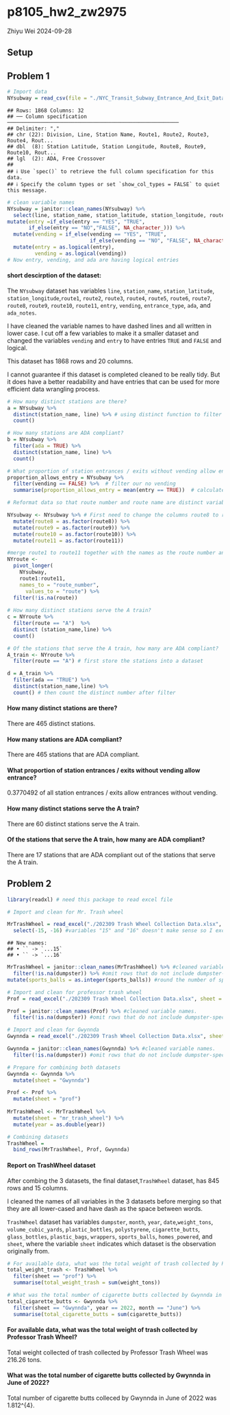 p8105_hw2_zw2975
================
Zhiyu Wei
2024-09-28

## Setup

## Problem 1

``` r
# Import data
NYsubway = read_csv(file = "./NYC_Transit_Subway_Entrance_And_Exit_Data.csv")
```

    ## Rows: 1868 Columns: 32
    ## ── Column specification ────────────────────────────────────────────────────────
    ## Delimiter: ","
    ## chr (22): Division, Line, Station Name, Route1, Route2, Route3, Route4, Rout...
    ## dbl  (8): Station Latitude, Station Longitude, Route8, Route9, Route10, Rout...
    ## lgl  (2): ADA, Free Crossover
    ## 
    ## ℹ Use `spec()` to retrieve the full column specification for this data.
    ## ℹ Specify the column types or set `show_col_types = FALSE` to quiet this message.

``` r
# clean variable names
NYsubway = janitor::clean_names(NYsubway) %>%
  select(line, station_name, station_latitude, station_longitude, route1, route2, route3, route4, route5, route6, route7, route8, route9, route10, route11, entry, vending, entrance_type, ada, ada_notes) %>%
mutate(entry =if_else(entry == "YES", "TRUE",
       if_else(entry == "NO","FALSE", NA_character_))) %>%  
  mutate(vending = if_else(vending == "YES", "TRUE", 
                           if_else(vending == "NO", "FALSE", NA_character_))) %>%
  mutate(entry = as.logical(entry),
         vending = as.logical(vending))
# Now entry, vending, and ada are having logical entries
```

#### short descirption of the dataset:

The `NYsubway` dataset has variables `line`, `station_name`,
`station_latitude`, `station_longitude`,`route1`, `route2`, `route3`,
`route4`, `route5`, `route6`, `route7`, `route8`, `route9`, `route10`,
`route11`, `entry`, `vending`, `entrance_type`, `ada`, and `ada_notes`.

I have cleaned the variable names to have dashed lines and all written
in lower case. I cut off a few variables to make it a smaller dataset
and changed the variables `vending` and `entry` to have entries `TRUE`
and `FALSE` and logical.

This dataset has 1868 rows and 20 columns.

I cannot guarantee if this dataset is completed cleaned to be really
tidy. But it does have a better readability and have entries that can be
used for more efficient data wrangling process.

``` r
# How many distinct stations are there? 
a = NYsubway %>%
  distinct(station_name, line) %>% # using distinct function to filter out distinct line and name entries
  count()

# How many stations are ADA compliant?
b = NYsubway %>%
  filter(ada = TRUE) %>%
  distinct(station_name, line) %>%
  count()

# What proportion of station entrances / exits without vending allow entrance?
proportion_allows_entry = NYsubway %>%
  filter(vending == FALSE) %>%  # filter our no vending
  summarise(proportion_allows_entry = mean(entry == TRUE))  # calculate the proportion

# Reformat data so that route number and route name are distinct variables. 

NYsubway <- NYsubway %>% # First need to change the columns route8 to route11 into factors to be merged together with route1 to route7.
  mutate(route8 = as.factor(route8)) %>%
  mutate(route9 = as.factor(route9)) %>%
  mutate(route10 = as.factor(route10)) %>%
  mutate(route11 = as.factor(route11)) 

#merge route1 to route11 together with the names as the route number and the values to the route served. 
NYroute <-
  pivot_longer(
    NYsubway,
    route1:route11,
    names_to = "route_number",
      values_to = "route") %>%
  filter(!is.na(route))
  
# How many distinct stations serve the A train? 
c = NYroute %>%
  filter(route == "A")  %>%
  distinct (station_name,line) %>%
  count()

# Of the stations that serve the A train, how many are ADA compliant?
A_train <- NYroute %>%
  filter(route == "A") # first store the stations into a dataset

d = A_train %>%
  filter(ada == "TRUE") %>%
  distinct(station_name,line) %>%
  count() # then count the distinct number after filter
```

#### How many distinct stations are there?

There are 465 distinct stations.

#### How many stations are ADA compliant?

There are 465 stations that are ADA compliant.

#### What proportion of station entrances / exits without vending allow entrance?

0.3770492 of all station entrances / exits allow entrances without
vending.

#### How many distinct stations serve the A train?

There are 60 distinct stations serve the A train.

#### Of the stations that serve the A train, how many are ADA compliant?

There are 17 stations that are ADA compliant out of the stations that
serve the A train.

## Problem 2

``` r
library(readxl) # need this package to read excel file

# Import and clean for Mr. Trash wheel

MrTrashWheel = read_excel("./202309 Trash Wheel Collection Data.xlsx", sheet = 1) %>%
  select(-15, -16) #variables "15" and "16" doesn't make sense so I excluded them. 
```

    ## New names:
    ## • `` -> `...15`
    ## • `` -> `...16`

``` r
MrTrashWheel = janitor::clean_names(MrTrashWheel) %>% #cleaned variable names.
  filter(!is.na(dumpster)) %>% #omit rows that do not include dumpster-specific data
mutate(sports_balls = as.integer(sports_balls)) #round the number of sports balls to integers and convert to an integer variable 

# Import and clean for professor trash wheel
Prof = read_excel("./202309 Trash Wheel Collection Data.xlsx", sheet = 2)

Prof = janitor::clean_names(Prof) %>% #cleaned variable names.
  filter(!is.na(dumpster)) #omit rows that do not include dumpster-specific data

# Import and clean for Gwynnda
Gwynnda = read_excel("./202309 Trash Wheel Collection Data.xlsx", sheet = 4) 

Gwynnda = janitor::clean_names(Gwynnda) %>% #cleaned variable names.
  filter(!is.na(dumpster)) #omit rows that do not include dumpster-specific data

# Prepare for combining both datasets
Gwynnda <- Gwynnda %>%
  mutate(sheet = "Gwynnda") 

Prof <- Prof %>%
  mutate(sheet = "prof") 
  
MrTrashWheel <- MrTrashWheel %>%
  mutate(sheet = "mr_trash_wheel") %>%
  mutate(year = as.double(year))

# Combining datasets
TrashWheel = 
  bind_rows(MrTrashWheel, Prof, Gwynnda)
```

#### Report on TrashWheel dataset

After combing the 3 datasets, the final dataset,`TrashWheel` dataset,
has 845 rows and 15 columns.

I cleaned the names of all variables in the 3 datasets before merging so
that they are all lower-cased and have dash as the space between words.

`TrashWheel` dataset has variables `dumpster`, `month`, `year`,
`date`,`weight_tons`, `volume_cubic_yards`, `plastic_bottles`,
`polystyrene`, `cigarette_butts`, `glass_bottles`, `plastic_bags`,
`wrappers`, `sports_balls`, `homes_powered`, and `sheet`, where the
variable `sheet` indicates which dataset is the observation originally
from.

``` r
# For available data, what was the total weight of trash collected by Professor Trash Wheel? 
total_weight_trash <- TrashWheel %>%
  filter(sheet == "prof") %>%
  summarise(total_weight_trash = sum(weight_tons))

# What was the total number of cigarette butts collected by Gwynnda in June of 2022?
total_cigarette_butts <- Gwynnda %>%
  filter(sheet == "Gwynnda", year == 2022, month == "June") %>%
  summarise(total_cigarette_butts = sum(cigarette_butts))
```

#### For available data, what was the total weight of trash collected by Professor Trash Wheel?

Total weight collected of trash collected by Professor Trash Wheel was
216.26 tons.

#### What was the total number of cigarette butts collected by Gwynnda in June of 2022?

Total number of cigarette butts colleced by Gwynnda in June of 2022 was
1.812^{4}.
